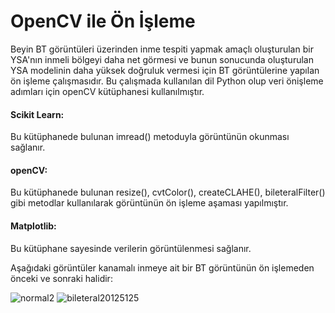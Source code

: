# OpenCV ile Ön İşleme

Beyin BT görüntüleri üzerinden inme tespiti yapmak amaçlı oluşturulan bir YSA'nın inmeli bölgeyi daha net görmesi ve bunun sonucunda oluşturulan YSA modelinin daha yüksek doğruluk vermesi için BT görüntülerine yapılan ön işleme çalışmasıdır. Bu çalışmada kullanılan dil Python olup veri önişleme adımları için openCV kütüphanesi kullanılmıştır.

<h4>Scikit Learn: </h4> Bu kütüphanede bulunan imread() metoduyla görüntünün okunması sağlanır.

<h4>openCV: </h4> Bu kütüphanede bulunan resize(), cvtColor(), createCLAHE(), bileteralFilter()  gibi metodlar kullanılarak görüntünün ön işleme aşaması yapılmıştır.

<h4>Matplotlib: </h4> Bu kütüphane sayesinde verilerin görüntülenmesi sağlanır.


 Aşağıdaki görüntüler kanamalı inmeye ait bir BT görüntünün ön işlemeden önceki ve sonraki halidir:
 
![normal2](https://user-images.githubusercontent.com/52465630/157882942-5482cff9-b3db-43f3-8500-7568c4a487e9.png)
![bileteral20125125](https://user-images.githubusercontent.com/52465630/157881842-beca98e0-994e-4565-9507-d098d8a9249b.png)






